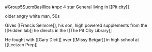 #Group5SucroBasillica #npc
4 star General living in [[Pit city]]

older angry white man, 50s

Gives [[Francis Selmore]], his son, high powered supplements from the [[Hidden lab]] he directs  in the [[The Pit City Library]]

He fought with [[Gary Dicti]] over [[Missy Betgar]] in high school at [[Leetzan Prep]]